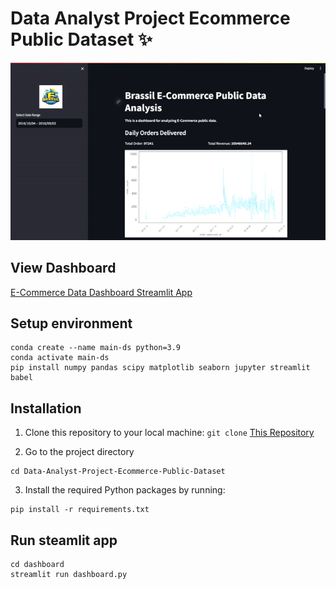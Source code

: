 # Data Analyst Project Ecommerce Public Dataset ✨
![Data Analyst Project Ecommerce Public Dataset](dashboard.gif)

## View Dashboard
[E-Commerce Data Dashboard Streamlit App](https://data-analyst-project-ecommerce-public-dataset.streamlit.app)

## Setup environment
```
conda create --name main-ds python=3.9
conda activate main-ds
pip install numpy pandas scipy matplotlib seaborn jupyter streamlit babel
```
## Installation
1. Clone this repository to your local machine:
```git clone``` [This Repository](https://github.com/zhavei/Data-Analyst-Project-Ecommerce-Public-Dataset.git)

2. Go to the project directory
```
cd Data-Analyst-Project-Ecommerce-Public-Dataset
```
3. Install the required Python packages by running:
```
pip install -r requirements.txt
```
## Run steamlit app
```
cd dashboard
streamlit run dashboard.py
```

